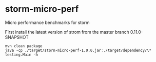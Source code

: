 # storm-micro-perf
Micro performance benchmarks for storm

First install the latest version of strom from the master branch 0.11.0-SNAPSHOT

```
mvn clean package
java -cp ./target/storm-micro-perf-1.0.0.jar:./target/dependency/\* testing.Main -h
```
